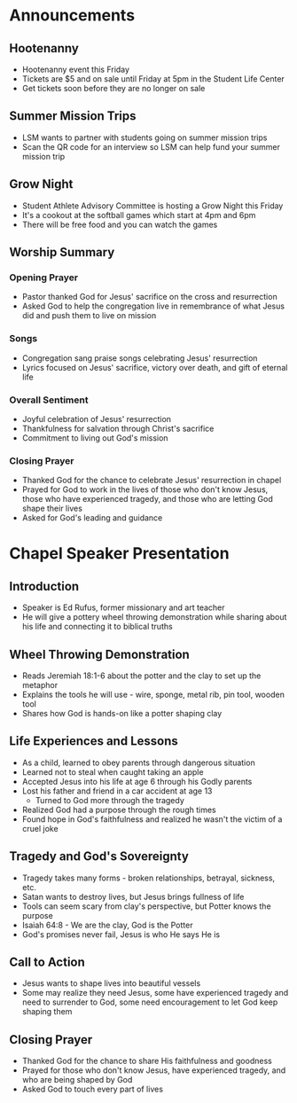 

# Announcements

## Hootenanny
- Hootenanny event this Friday 
- Tickets are $5 and on sale until Friday at 5pm in the Student Life Center
- Get tickets soon before they are no longer on sale

## Summer Mission Trips
- LSM wants to partner with students going on summer mission trips
- Scan the QR code for an interview so LSM can help fund your summer mission trip

## Grow Night
- Student Athlete Advisory Committee is hosting a Grow Night this Friday 
- It's a cookout at the softball games which start at 4pm and 6pm
- There will be free food and you can watch the games


## Worship Summary

### Opening Prayer
- Pastor thanked God for Jesus' sacrifice on the cross and resurrection 
- Asked God to help the congregation live in remembrance of what Jesus did and push them to live on mission

### Songs 
- Congregation sang praise songs celebrating Jesus' resurrection 
- Lyrics focused on Jesus' sacrifice, victory over death, and gift of eternal life

### Overall Sentiment
- Joyful celebration of Jesus' resurrection
- Thankfulness for salvation through Christ's sacrifice
- Commitment to living out God's mission

### Closing Prayer
- Thanked God for the chance to celebrate Jesus' resurrection in chapel 
- Prayed for God to work in the lives of those who don't know Jesus, those who have experienced tragedy, and those who are letting God shape their lives
- Asked for God's leading and guidance


# Chapel Speaker Presentation

## Introduction
- Speaker is Ed Rufus, former missionary and art teacher
- He will give a pottery wheel throwing demonstration while sharing about his life and connecting it to biblical truths 

## Wheel Throwing Demonstration
- Reads Jeremiah 18:1-6 about the potter and the clay to set up the metaphor
- Explains the tools he will use - wire, sponge, metal rib, pin tool, wooden tool
- Shares how God is hands-on like a potter shaping clay

## Life Experiences and Lessons
- As a child, learned to obey parents through dangerous situation
- Learned not to steal when caught taking an apple
- Accepted Jesus into his life at age 6 through his Godly parents
- Lost his father and friend in a car accident at age 13
  - Turned to God more through the tragedy
- Realized God had a purpose through the rough times
- Found hope in God's faithfulness and realized he wasn't the victim of a cruel joke

## Tragedy and God's Sovereignty 
- Tragedy takes many forms - broken relationships, betrayal, sickness, etc.
- Satan wants to destroy lives, but Jesus brings fullness of life
- Tools can seem scary from clay's perspective, but Potter knows the purpose
- Isaiah 64:8 - We are the clay, God is the Potter
- God's promises never fail, Jesus is who He says He is

## Call to Action
- Jesus wants to shape lives into beautiful vessels
- Some may realize they need Jesus, some have experienced tragedy and need to surrender to God, some need encouragement to let God keep shaping them

## Closing Prayer
- Thanked God for the chance to share His faithfulness and goodness
- Prayed for those who don't know Jesus, have experienced tragedy, and who are being shaped by God
- Asked God to touch every part of lives